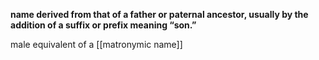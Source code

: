 **name derived from that of a father or paternal ancestor, usually by the addition of a suffix or prefix meaning “son.”**

male equivalent of a [[matronymic name]]